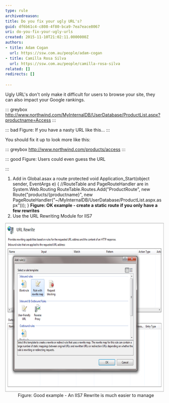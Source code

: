 ```yaml
---
type: rule
archivedreason: 
title: Do you fix your ugly URL's?
guid: df6b61c4-c808-4f80-bca9-7ea7eace8067
uri: do-you-fix-your-ugly-urls
created: 2015-11-10T21:02:11.0000000Z
authors:
- title: Adam Cogan
  url: https://ssw.com.au/people/adam-cogan
- title: Camilla Rosa Silva
  url: https://ssw.com.au/people/camilla-rosa-silva
related: []
redirects: []

---
```


Ugly URL's don't only make it difficult for users to browse your site, they can also impact your Google rankings.


::: greybox
http://www.northwind.com/MyInternalDB/UserDatabase/ProductList.aspx?productname=Access
:::



::: bad
Figure: If you have a nasty URL like this...
:::


You should fix it up to look more like this:


::: greybox
http://www.northwind.com/products/access
:::




::: good
Figure: Users could even guess the URL

:::



<!--endintro-->

1. Add in Global.asax a route
    protected void Application\_Start(object sender, EventArgs e) 
{ 
//RouteTable and PageRouteHandler are in System.Web.Routing 
RouteTable.Routes.Add("ProductRoute", new Route("products/{productname}", new PageRouteHandler("~/MyInternalDB/UserDatabase/ProductList.aspx.aspx"))); 
}
    **Figure: OK example - create a static route if you only have a few rewrites**
2. Use the URL Rewriting Module for IIS7 
<dl class="image"><dt><img src="IIS7Rewrite.jpg" alt="IIS7Rewrite.jpg" style="width:700px;height:537px;"></dt><dd>Figure: Good example - An IIS7 Rewrite is much easier to manage</dd></dl>
